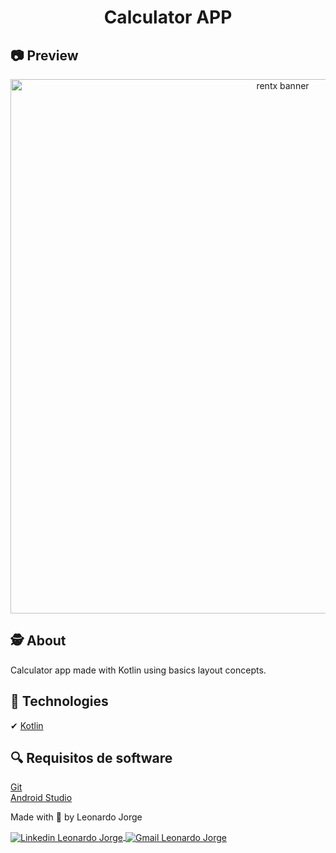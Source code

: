<h1 align=center>
  Calculator APP
</h1>

## 📷 Preview

<div align=center>
  <img width="855" alt="rentx banner" src="https://github.com/LeonardoJorge4/calculator-app/assets/69438854/482ac1b9-6ecd-40cb-b844-b0166ded45b7"/>
</div>

## 🕵️ About 

Calculator app made with Kotlin using basics layout concepts.

## 🚀 Technologies

✔ [Kotlin](https://kotlinlang.org/)

## 🔍 Requisitos de software

[Git](https://git-scm.com)
<br />
[Android Studio](https://developer.android.com/studio)

<p>Made with 💜 by Leonardo Jorge<p>
<p>
    <a href="https://www.linkedin.com/in/leonardo-jorge-a88a561b6/" target="_blank">
        <img align="center" src="https://img.shields.io/badge/LinkedIn-%230077B5?style=for-the-badge&logo=linkedin&logoColor=white" alt="Linkedin Leonardo Jorge" />
    </a>
    <a href="mailto:leonardoti4437@gmail.com" target="_blank">
        <img align="center" src="https://img.shields.io/badge/Gmail-FF0000?style=for-the-badge&logo=gmail&logoColor=white" alt="Gmail Leonardo Jorge" />
    </a>
</p>
